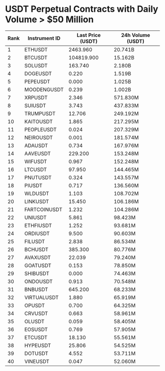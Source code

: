 # USDT Perpetual Contracts with Daily Volume > $50 Million

| Rank | Instrument ID | Last Price (USDT) | 24h Volume (USDT) |
|------|---------------|-------------------|-------------------|
| 1 | ETHUSDT | 2463.960 | 20.741B |
| 2 | BTCUSDT | 104819.900 | 15.162B |
| 3 | SOLUSDT | 163.740 | 2.180B |
| 4 | DOGEUSDT | 0.220 | 1.519B |
| 5 | PEPEUSDT | 0.000 | 1.025B |
| 6 | MOODENGUSDT | 0.239 | 1.002B |
| 7 | XRPUSDT | 2.346 | 571.830M |
| 8 | SUIUSDT | 3.743 | 437.833M |
| 9 | TRUMPUSDT | 12.706 | 249.192M |
| 10 | KAITOUSDT | 1.865 | 217.295M |
| 11 | PEOPLEUSDT | 0.024 | 207.329M |
| 12 | NEIROUSDT | 0.001 | 181.574M |
| 13 | ADAUSDT | 0.734 | 167.976M |
| 14 | AAVEUSDT | 229.200 | 153.248M |
| 15 | WIFUSDT | 0.967 | 152.248M |
| 16 | LTCUSDT | 97.950 | 144.465M |
| 17 | PNUTUSDT | 0.324 | 143.557M |
| 18 | PIUSDT | 0.717 | 136.560M |
| 19 | WLDUSDT | 1.103 | 108.702M |
| 20 | LINKUSDT | 15.450 | 106.186M |
| 21 | FARTCOINUSDT | 1.232 | 104.286M |
| 22 | UNIUSDT | 5.861 | 98.423M |
| 23 | ETHFIUSDT | 1.252 | 93.681M |
| 24 | ORDIUSDT | 9.500 | 90.603M |
| 25 | FILUSDT | 2.838 | 86.534M |
| 26 | BCHUSDT | 385.300 | 80.776M |
| 27 | AVAXUSDT | 22.039 | 79.240M |
| 28 | GOATUSDT | 0.153 | 78.850M |
| 29 | SHIBUSDT | 0.000 | 74.463M |
| 30 | ONDOUSDT | 0.913 | 70.548M |
| 31 | BNBUSDT | 645.200 | 68.233M |
| 32 | VIRTUALUSDT | 1.880 | 65.919M |
| 33 | OPUSDT | 0.700 | 64.325M |
| 34 | CRVUSDT | 0.663 | 58.961M |
| 35 | OLUSDT | 0.059 | 58.405M |
| 36 | EOSUSDT | 0.769 | 57.905M |
| 37 | ETCUSDT | 18.130 | 55.561M |
| 38 | HYPEUSDT | 25.806 | 54.525M |
| 39 | DOTUSDT | 4.552 | 53.711M |
| 40 | VINEUSDT | 0.047 | 52.060M |
